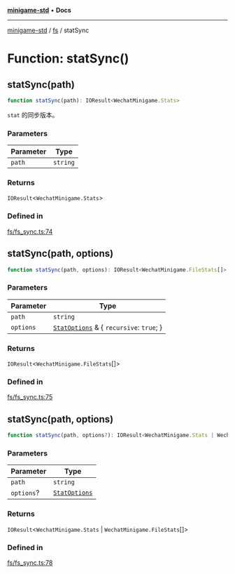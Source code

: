 [**minigame-std**](../../../README.md) • **Docs**

***

[minigame-std](../../../README.md) / [fs](../README.md) / statSync

# Function: statSync()

## statSync(path)

```ts
function statSync(path): IOResult<WechatMinigame.Stats>
```

`stat` 的同步版本。

### Parameters

| Parameter | Type |
| ------ | ------ |
| `path` | `string` |

### Returns

`IOResult`\<`WechatMinigame.Stats`\>

### Defined in

[fs/fs\_sync.ts:74](https://github.com/JiangJie/minigame-std/blob/baaa9364b1809237ffe9720be3ef4dba617567c9/src/std/fs/fs_sync.ts#L74)

## statSync(path, options)

```ts
function statSync(path, options): IOResult<WechatMinigame.FileStats[]>
```

### Parameters

| Parameter | Type |
| ------ | ------ |
| `path` | `string` |
| `options` | [`StatOptions`](../interfaces/StatOptions.md) & \{ `recursive`: `true`; \} |

### Returns

`IOResult`\<`WechatMinigame.FileStats`[]\>

### Defined in

[fs/fs\_sync.ts:75](https://github.com/JiangJie/minigame-std/blob/baaa9364b1809237ffe9720be3ef4dba617567c9/src/std/fs/fs_sync.ts#L75)

## statSync(path, options)

```ts
function statSync(path, options?): IOResult<WechatMinigame.Stats | WechatMinigame.FileStats[]>
```

### Parameters

| Parameter | Type |
| ------ | ------ |
| `path` | `string` |
| `options`? | [`StatOptions`](../interfaces/StatOptions.md) |

### Returns

`IOResult`\<`WechatMinigame.Stats` \| `WechatMinigame.FileStats`[]\>

### Defined in

[fs/fs\_sync.ts:78](https://github.com/JiangJie/minigame-std/blob/baaa9364b1809237ffe9720be3ef4dba617567c9/src/std/fs/fs_sync.ts#L78)
